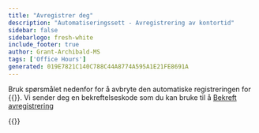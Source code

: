 ```yaml
---
title: "Avregistrer deg"
description: "Automatiseringssett - Avregistrering av kontortid"
sidebar: false
sidebarlogo: fresh-white
include_footer: true
author: Grant-Archibald-MS
tags: ['Office Hours']
generated: 019E7821C140C788C44A8774A595A1E21FE8691A
---
```


Bruk spørsmålet nedenfor for å avbryte den automatiske registreringen for {{<product-name>}}. Vi sender deg en bekreftelseskode som du kan bruke til å [Bekreft avregistrering](/nb/office-hours/unregister-confirm)

{{<questions name="/content/nb/office-hours/unregister.json" completed="Takk for at du fullførte spørsmål om avregistrering" showNavigationButtons="false" locale="nb">}}
